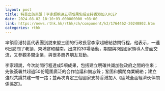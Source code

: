 ```yaml
---
layout: post
title: 特首出訪東盟｜李家超稱達五項成果包括支持香港加入RCEP
date: 2024-08-02 18:10:03.000000000 +08:00
link: https://news.rthk.hk/rthk/ch/component/k2/1764462-20240802.htm
categories: rthk
---
```


率領香港特區代表團到訪東盟三國的行政長官李家超總結訪問行程，他表示，一連6日訪問了老撾、柬埔寨和越南，出席約30場活動，期間與3個國家領導人會面交流，又參觀多間企業，與很多商界朋友互動。

李家超說，今次訪問行程達成5項成果，包括建立明確共識加強政府之間的往來；先後簽署共超過50份範圍廣泛的合作協議和備忘錄；鞏固和擴闊商業網絡；建立強烈共識共建一帶一路；並再次肯定三個國家支持香港加入《區域全面經濟伙伴關係協定》。
